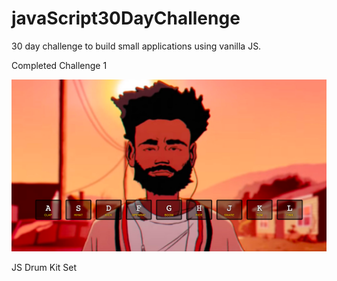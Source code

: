 # javaScript30DayChallenge
30 day challenge to build small applications using vanilla JS. 

Completed Challenge 1

<img src="Drumset.png" />

JS Drum Kit Set
